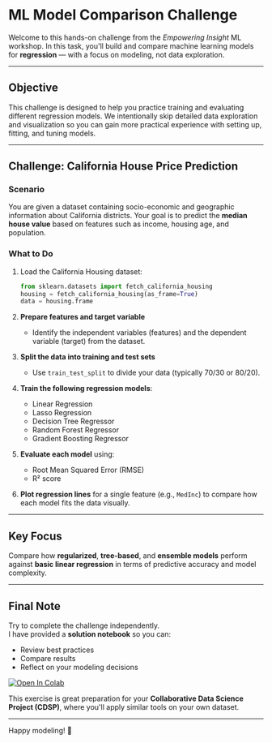#  ML Model Comparison Challenge

Welcome to this hands-on challenge from the *Empowering Insight* ML workshop. In this task, you'll build and compare machine learning models for **regression** — with a focus on modeling, not data exploration.

---

## Objective

This challenge is designed to help you practice training and evaluating different regression models. We intentionally skip detailed data exploration and visualization so you can gain more practical experience with setting up, fitting, and tuning models.

---

## Challenge: California House Price Prediction

### Scenario

You are given a dataset containing socio-economic and geographic information about California districts. Your goal is to predict the **median house value** based on features such as income, housing age, and population.

### What to Do

1. Load the California Housing dataset:
   ```python
   from sklearn.datasets import fetch_california_housing
   housing = fetch_california_housing(as_frame=True)
   data = housing.frame
   ```
  
2. **Prepare features and target variable**  
   - Identify the independent variables (features) and the dependent variable (target) from the dataset.

3. **Split the data into training and test sets**  
   - Use `train_test_split` to divide your data (typically 70/30 or 80/20).

4. **Train the following regression models**:
   - Linear Regression
   - Lasso Regression
   - Decision Tree Regressor
   - Random Forest Regressor
   - Gradient Boosting Regressor

5. **Evaluate each model** using:
   - Root Mean Squared Error (RMSE)
   - R² score

6. **Plot regression lines** for a single feature (e.g., `MedInc`) to compare how each model fits the data visually.

---

## Key Focus

Compare how **regularized**, **tree-based**, and **ensemble models** perform against **basic linear regression** in terms of predictive accuracy and model complexity.

---

## Final Note

Try to complete the challenge independently.  
I have provided a **solution notebook** so you can:
- Review best practices
- Compare results
- Reflect on your modeling decisions
  
[![Open In Colab](https://colab.research.google.com/assets/colab-badge.svg)](https://colab.research.google.com/drive/1YKHWXuvdJwrx5OU6svEgphIEmvBNVsyw#scrollTo=kfRvdkcJTePg)

This exercise is great preparation for your **Collaborative Data Science Project (CDSP)**, where you'll apply similar tools on your own dataset.

---

Happy modeling! 🚀

